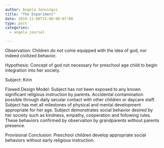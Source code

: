 ```yaml
---
author: Angela Jenningss
title: "The Experiment"
date: 2010-11-08T15:00:00-07:00
type: post
categories:
  - angela journal

---
```


Observation: Children do not come equipped with the idea of god, nor indeed civilized behavior.

Hypothesis: Concept of god not necessary for preschool age child to begin integration into her society.

<!--more-->

Subject: Kirin

Flawed Design Model: Subject has not been exposed to any known significant religious instruction by parents. Accidental contamination possible through daily secular contact with other children or daycare staff. Subject has met all milestones of physical and mental development appropriate for her age. Subject demonstrates social behavior desired by her society such as kindness, empathy, cooperation and following rules. These behaviors confirmed by observation by grandparents without parents presence.

Provisional Conclusion: Preschool children develop appropriate social behaviors without early religious instruction.

